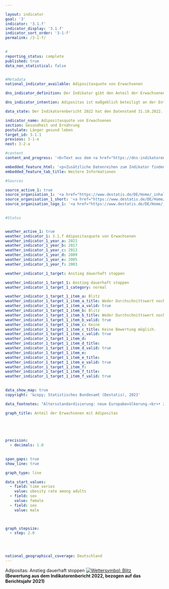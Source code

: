 ```yaml
---

layout: indicator    
goal: '3'    
indicator: '3.1.f'    
indicator_display: '3.1.f'    
indicator_sort_order: '3-1-f'    
permalink: /3-1-f/    
    

#
reporting_status: complete    
published: true    
data_non_statistical: false    


#Metadata    
national_indicator_available: Adipositasquote von Erwachsenen    

dns_indicator_definition: Der Indikator gibt den Anteil der Erwachsenen (ab 18&nbsp;Jahren) mit Adipositas an der erwachsenen Gesamtbevölkerung an.    

dns_indicator_intention: Adipositas ist maßgeblich beteiligt an der Entstehung von Zivilisationskrankheiten wie Herz-Kreislauf-Erkrankungen, Diabetes oder Gelenkschäden. Neben den gesundheitlichen Folgen wirkt sich Adipositas auch in volkswirtschaftlicher und sozialer Hinsicht belastend aus. Folglich soll der Anteil der Bevölkerung mit Adipositas in Deutschland nicht weiter ansteigen.    

data_state: Der Indikatorenbericht 2022 hat den Datenstand 31.10.2022. Die Daten auf dieser Plattform werden regelmäßig aktualisiert, sodass online aktuellere Daten verfügbar sein können als im <a href="https://dns-indikatoren.de/facts_publications/">Indikatorenbericht 2022</a> veröffentlicht.    

indicator_name: Adipositasquote von Erwachsenen    
section: Gesundheit und Ernährung    
postulate: Länger gesund leben    
target_id: 3.1.1    
previous: 3-1-e    
next: 3-2-a    

#content     
content_and_progress: '<b>Text aus dem <a href="https://dns-indikatoren.de/facts_publications/">Indikatorenbericht 2022&nbsp;</a></b><br><br>Ein Richtwert zur Erfassung von Übergewicht und insbesondere Adipositas ist der Body-Mass-Index (<abbr title="Body Mass Index" tabindex="0">BMI</abbr>), der sich aus dem Verhältnis von Körpergewicht zum Quadrat der Körpergröße (in der Maßeinheit <abbr title="Kilogramm pro Quadratmeter" tabindex="0">kg/m²</abbr>) berechnet. Bei dieser Berechnung bleiben Körperbau, alters- und geschlechtsspezifische Unterschiede sowie die individuelle Zusammensetzung der Körpermasse unberücksichtigt. Nach der Klassifikation der Weltgesundheitsorganisation (<abbr title="World Health Organization (Weltgesundheitsorganisation)" tabindex="0">WHO</abbr>) gelten Menschen mit einem <abbr title="Body Mass Index" tabindex="0">BMI</abbr> ab 25&nbsp;als übergewichtig und ab einem <abbr title="Body Mass Index" tabindex="0">BMI</abbr> von 30&nbsp;als adipös.<br><br>Die Daten werden vierjährlich im Rahmen des Mikrozensus des Statistischen Bundesamtes erfragt. Der Mikrozensus als Stichprobenerhebung umfasst 1&nbsp;% der Gesamtbevölkerung und ist die größte Haushaltsbefragung in Deutschland und Europa. Die Beantwortung der Fragen zur Gesundheit ist freiwillig. Somit basiert der Indikator auf dem Anteil der Bevölkerung, der im Mikrozensus die Fragen zu Körpergewicht und Körpergröße beantwortet hat und einen <abbr title="Body Mass Index" tabindex="0">BMI</abbr> von 30&nbsp;und mehr aufweist. Bei Selbstauskunft, wie im Fall des Mikrozensus, wird das Körpergewicht im Vergleich zu gemessenen Werten häufig unterschätzt, die Körpergröße dagegen eher überschätzt. Der berechnete <abbr title="Body Mass Index" tabindex="0">BMI</abbr> aus Selbstauskunft liegt somit niedriger als aus Messwerten.<br><br>Um Daten für unterschiedliche Jahre und Regionen miteinander vergleichen zu können, ohne dass es zu Verzerrungen aufgrund unterschiedlicher Altersstrukturen kommt, wurden die entsprechenden Daten auf die europäische Bevölkerung von 1990&nbsp;altersstandardisiert. Da die Fragen zur Gesundheit im Mikrozensus nicht jährlich erhoben werden, wurden die Daten für Jahre ohne Erhebung für die Darstellung der Zeitreihe interpoliert.<br><br>15,4&nbsp;% der Bevölkerung ab 18&nbsp;Jahren waren im Jahr 2021&nbsp;(vorläufige Daten) adipös. Dabei war der Anteil der Männer mit Adipositas (17,3&nbsp;%) höher als der Anteil der adipösen Frauen (13,4&nbsp;%). Wohingegen der Anteil im Jahr 1999&nbsp;noch bei 10,7&nbsp;% der Bevölkerung lag. Auch damals waren Frauen (10,2&nbsp;%) etwas weniger von Adipositas betroffen als Männer (11,1&nbsp;%). Die Adipositasquote bei Erwachsenen ist folglich gestiegen und entwickelt sich damit konträr zum Ziel der Deutschen Nachhaltigkeitsstrategie.<br><br>Weitere 33,7&nbsp;% der Bevölkerung ab 18&nbsp;Jahren wiesen im Jahr 2021&nbsp;einen <abbr title="Body Mass Index" tabindex="0">BMI</abbr> von 25&nbsp;bis unter 30&nbsp;auf. Insgesamt galten damit 49,1&nbsp;% als übergewichtig (<abbr title="Body Mass Index" tabindex="0">BMI</abbr> ab 25). Dabei war der Anteil bei den Frauen mit 38,8&nbsp;% deutlich kleiner als bei den Männern mit 58,7&nbsp;%.<br><br>Der Anteil der Menschen mit Adipositas steigt mit zunehmendem Lebensalter und geht erst im höheren Alter zurück. Im Jahr 2021&nbsp;hatten 5,3&nbsp;% der 20- bis unter 25-jährigen Frauen Adipositas. Bei den 30- bis unter 35-Jährigen waren es bereits 12,5&nbsp;%. Den höchsten Anteil bei den Frauen erreichte die Altersgruppe der 70- bis unter 75-Jährigen mit 19,9&nbsp;%. Die Adipositasquote der Männer lag bei den unter 75-Jährigen jeweils höher als bei den gleichaltrigen Frauen und erreichte in den Altersgruppen der 60- bis unter 65-Jährigen mit 23,6&nbsp;% und der 45- bis unter 50-Jährigen mit 23,5&nbsp;% die höchsten Anteile. Bei den über 75-Jährigen waren Frauen und Männer mit 16,2&nbsp;% zu gleichen Teilen adipös.'    

embedded_feature_html: '<p>Zusätzliche Datenreihen zum Indikator finden Sie hier. (<a href="https://dnsTestEnvironment.github.io/dns-indicators/public/AddInfos/de/3_1_f.pdf" target="_blank" >Link zum PDF)</a></p><br><small>Hinweis: PDF-Dokumente können Sie sich (je nach Browsereinstellung) direkt in Ihrem Browser anzeigen lassen oder Sie laden das PDF-Dokument herunter und öffnen es mit einem PDF-Reader Ihrer Wahl. Eine Anleitung wie Sie für ausgewählte Browser die entsprechende Einstellung ändern können, finden Sie <a href="https://dns-indikatoren.de/about_guidance/">hier</a>.</small>'
embedded_feature_tab_title: Weitere Informationen    

#Sources    

source_active_1: true
source_organisation_1: '<a href="https://www.destatis.de/DE/Home/_inhalt.html">Statistisches Bundesamt</a>'
source_organisation_1_short: '<a href="https://www.destatis.de/DE/Home/_inhalt.html" target="_blank">Statistisches Bundesamt</a>'
source_organisation_logo_1: '<a href="https://www.destatis.de/DE/Home/_inhalt.html" target="_blank"><img src="www.dnsTestEnvironment.github.io/dns-indicators/public/OrgImgDe/destatis.png" alt="Statistisches Bundesamt" title=" Klicken Sie hier um zur Homepage der Organisation Statistisches Bundesamt zu gelangen." style="height:60px; width:148px; border: transparent"/></a>'
    

#Status    


weather_active_1: true
weather_indicator_1: 3.1.f Adipositasquote von Erwachsenen
weather_indicator_1_year_a: 2021
weather_indicator_1_year_b: 2017
weather_indicator_1_year_c: 2013
weather_indicator_1_year_d: 2009
weather_indicator_1_year_e: 2005
weather_indicator_1_year_f: 2003

weather_indicator_1_target: Anstieg dauerhaft stoppen

weather_indicator_1_target_1: Anstieg dauerhaft stoppen
weather_indicator_1_target_1_category: normal

weather_indicator_1_target_1_item_a: Blitz
weather_indicator_1_target_1_item_a_title: Weder Durchschnittswert noch die vorherige Veränderung deuten in 2021 in die richtige Richtung.
weather_indicator_1_target_1_item_a_valid: true
weather_indicator_1_target_1_item_b: Blitz
weather_indicator_1_target_1_item_b_title: Weder Durchschnittswert noch die vorherige Veränderung deuten in 2017 in die richtige Richtung.
weather_indicator_1_target_1_item_b_valid: true
weather_indicator_1_target_1_item_c: Keine
weather_indicator_1_target_1_item_c_title: Keine Bewertung möglich.
weather_indicator_1_target_1_item_c_valid: true
weather_indicator_1_target_1_item_d: 
weather_indicator_1_target_1_item_d_title: 
weather_indicator_1_target_1_item_d_valid: true
weather_indicator_1_target_1_item_e: 
weather_indicator_1_target_1_item_e_title: 
weather_indicator_1_target_1_item_e_valid: true
weather_indicator_1_target_1_item_f: 
weather_indicator_1_target_1_item_f_title: 
weather_indicator_1_target_1_item_f_valid: true    
    

data_show_map: true    
copyright: '&copy; Statistisches Bundesamt (Destatis), 2023'    

data_footnotes: "Altersstandardisierung: neue Europabevölkerung.<br>• 2021&nbsp;vorläufige Daten."    

graph_title: Anteil der Erwachsenen mit Adipositas    

    

    

precision: 
  - decimals: 1.0
        

span_gaps: true    
show_line: true    

graph_type: line    

data_start_values: 
  - field: time series
    value: obesity rate among adults
  - field: sex
    value: female
  - field: sex
    value: male    

    

graph_stepsize: 
  - step: 2.0
        

            

national_geographical_coverage: Deutschland        
---
```



<div>
  <div class="my-header">
    <label class="default">Adipositas: Anstieg dauerhaft stoppen
      <a href="www.dnsTestEnvironment.github.io/dns-indicators/status"><img src="https://g205sdgs.github.io/sdg-indicators/public/Wettersymbole/Blitz.png" title="Weder Durchschnittswert noch die vorherige Veränderung deuten in 2021 in die richtige Richtung." alt="Wettersymbol: Blitz"/>
      </a>
    </label>
  </div>
</div>
<div class="my-header-note">
  <label class="default"><b>(Bewertung aus dem Indikatorenbericht 2022, bezogen auf das Berichtsjahr 2021)
  </b></label>
</div>